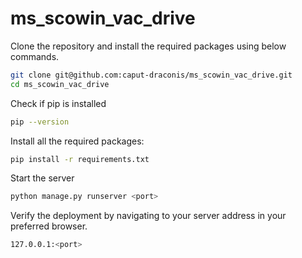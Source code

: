 # ms_scowin_vac_drive

Clone the repository and install the required packages using below commands.

```sh
git clone git@github.com:caput-draconis/ms_scowin_vac_drive.git
cd ms_scowin_vac_drive
```

Check if pip is installed

```sh
pip --version
```

Install all the required packages:

```sh
pip install -r requirements.txt
```

Start the server

```sh
python manage.py runserver <port>
```

Verify the deployment by navigating to your server address in
your preferred browser.

```sh
127.0.0.1:<port>
```
